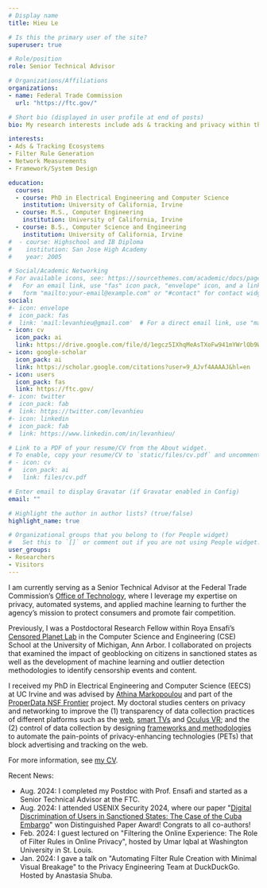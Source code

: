 ```yaml
---
# Display name
title: Hieu Le

# Is this the primary user of the site?
superuser: true

# Role/position
role: Senior Technical Advisor

# Organizations/Affiliations
organizations:
- name: Federal Trade Commission
  url: "https://ftc.gov/"

# Short bio (displayed in user profile at end of posts)
bio: My research interests include ads & tracking and privacy within the web, smart TVs, and VR space.

interests:
- Ads & Tracking Ecosystems
- Filter Rule Generation
- Network Measurements
- Framework/System Design

education:
  courses:
  - course: PhD in Electrical Engineering and Computer Science
    institution: University of California, Irvine 
  - course: M.S., Computer Engineering
    institution: University of California, Irvine
  - course: B.S., Computer Science and Engineering
    institution: University of California, Irvine
#  - course: Highschool and IB Diploma
#    institution: San Jose High Academy
#    year: 2005

# Social/Academic Networking
# For available icons, see: https://sourcethemes.com/academic/docs/page-builder/#icons
#   For an email link, use "fas" icon pack, "envelope" icon, and a link in the
#   form "mailto:your-email@example.com" or "#contact" for contact widget.
social:
#- icon: envelope
#  icon_pack: fas
#  link: 'mail:levanhieu@gmail.com'  # For a direct email link, use "mailto:test@example.org".
- icon: cv
  icon_pack: ai
  link: https://drive.google.com/file/d/1egcz5IXhqMeAsTXoFw941mYWrlOb9Wma/view?usp=sharing
- icon: google-scholar
  icon_pack: ai
  link: https://scholar.google.com/citations?user=9_AJvf4AAAAJ&hl=en
- icon: users
  icon_pack: fas
  link: https://ftc.gov/
#- icon: twitter
#  icon_pack: fab
#  link: https://twitter.com/levanhieu
#- icon: linkedin
#  icon_pack: fab
#  link: https://www.linkedin.com/in/levanhieu/

# Link to a PDF of your resume/CV from the About widget.
# To enable, copy your resume/CV to `static/files/cv.pdf` and uncomment the lines below.
# - icon: cv
#   icon_pack: ai
#   link: files/cv.pdf

# Enter email to display Gravatar (if Gravatar enabled in Config)
email: ""

# Highlight the author in author lists? (true/false)
highlight_name: true

# Organizational groups that you belong to (for People widget)
#   Set this to `[]` or comment out if you are not using People widget.
user_groups:
- Researchers
- Visitors
---
```


I am currently serving as a Senior Technical Advisor at the Federal Trade Commission’s [Office of Technology](https://www.ftc.gov/about-ftc/bureaus-offices/office-technology), where I leverage my expertise on privacy, automated systems, and applied machine learning to further the agency’s mission to protect consumers and promote fair competition. 

Previously, I was a Postdoctoral Research Fellow within Roya Ensafi’s [Censored Planet Lab](https://ensa.fi/) in the Computer Science and Engineering (CSE) School at the University of Michigan, Ann Arbor. I collaborated on projects that examined the impact of geoblocking on citizens in sanctioned states as well as the development of machine learning and outlier detection methodologies to identify censorship events and content.

I received my PhD in Electrical Engineering and Computer Science (EECS) at UC Irvine and was advised by [Athina Markopoulou](https://athinagroup.eng.uci.edu/athina/) and part of the [ProperData NSF Frontier](https://properdata.eng.uci.edu/) project. My doctoral studies centers on privacy and networking to improve the (1) transparency of data collection practices of different platforms such as the [web](https://athinagroup.eng.uci.edu/projects/ats-on-the-web/), [smart TVs](https://levanhieu.com/publication/smarttv_pets_2020/) and [Oculus VR](https://athinagroup.eng.uci.edu/projects/ovrseen/); and the (2) control of data collection by designing [frameworks and methodologies](https://athinagroup.eng.uci.edu/projects/ats-on-the-web/) to automate the pain-points of privacy-enhancing technologies (PETs) that block advertising and tracking on the web.

For more information, see [my CV](https://drive.google.com/file/d/1egcz5IXhqMeAsTXoFw941mYWrlOb9Wma/view?usp=sharing).


Recent News:
- Aug. 2024: I completed my Postdoc with Prof. Ensafi and started as a Senior Technical Advisor at the FTC.
- Aug. 2024: I attended USENIX Security 2024, where our paper "[Digital Discrimination of Users in Sanctioned States: The Case of the Cuba Embargo](https://www.usenix.org/conference/usenixsecurity24/presentation/ablove)" won Distinguished Paper Award! Congrats to all co-authors!
- Feb. 2024: I guest lectured on "Filtering the Online Experience: The Role of Filter Rules in Online Privacy", hosted by Umar Iqbal at Washington University in St. Louis.
- Jan. 2024: I gave a talk on "Automating Filter Rule Creation with Minimal Visual Breakage" to the Privacy Engineering Team at DuckDuckGo. Hosted by Anastasia Shuba.
